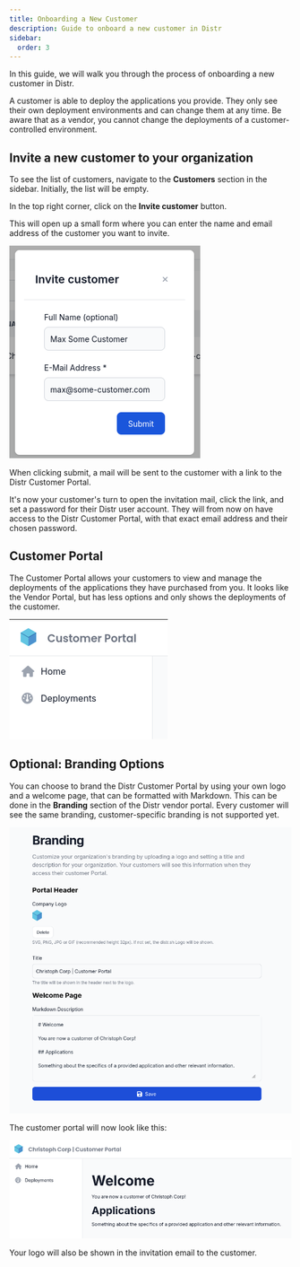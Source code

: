 ```yaml
---
title: Onboarding a New Customer
description: Guide to onboard a new customer in Distr
sidebar:
  order: 3
---
```


In this guide, we will walk you through the process of onboarding a new customer in Distr.

A customer is able to deploy the applications you provide. They only see their own deployment environments and can change them at any time.
Be aware that as a vendor, you cannot change the deployments of a customer-controlled environment.

## Invite a new customer to your organization

To see the list of customers, navigate to the **Customers** section in the sidebar. Initially, the list will be empty.

In the top right corner, click on the **Invite customer** button.

This will open up a small form where you can enter the name and email address of the customer you want to invite.

![Invite customer](../../../../assets/docs/guides/customer_invite.png)

When clicking submit, a mail will be sent to the customer with a link to the Distr Customer Portal.

It's now your customer's turn to open the invitation mail, click the link, and set a password for their Distr user account.
They will from now on have access to the Distr Customer Portal, with that exact email address and their chosen password. 

## Customer Portal

The Customer Portal allows your customers to view and manage the deployments of the applications they have purchased from you.
It looks like the Vendor Portal, but has less options and only shows the deployments of the customer.

![Customer Portal](../../../../assets/docs/guides/customer_portal.png)

## Optional: Branding Options

You can choose to brand the Distr Customer Portal by using your own logo and a welcome page, that can be formatted with Markdown. 
This can be done in the **Branding** section of the Distr vendor portal.
Every customer will see the same branding, customer-specific branding is not supported yet.

![Branding](../../../../assets/docs/guides/branding.png) 

The customer portal will now look like this:

![Customer Portal](../../../../assets/docs/guides/branding_customer.png)

Your logo will also be shown in the invitation email to the customer.
